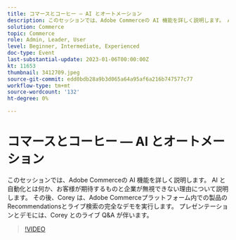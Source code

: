 ```yaml
---
title: コマースとコーヒー — AI とオートメーション
description: このセッションでは、Adobe Commerceの AI 機能を詳しく説明します。 AI と自動化とは何か、お客様が期待するものと企業が無視できない理由について説明します。 その後、Corey は、Adobe Commerceプラットフォーム内での製品のRecommendationsとライブ検索の完全なデモを実行します。 プレゼンテーションとデモには、Corey とのライブ Q&A が伴います。
solution: Commerce
topic: Commerce
role: Admin, Leader, User
level: Beginner, Intermediate, Experienced
doc-type: Event
last-substantial-update: 2023-01-06T00:00:00Z
kt: 11653
thumbnail: 3412709.jpeg
source-git-commit: edd0bdb28a9b3d065a64a95af6a216b747577c77
workflow-type: tm+mt
source-wordcount: '132'
ht-degree: 0%

---
```


# コマースとコーヒー — AI とオートメーション

このセッションでは、Adobe Commerceの AI 機能を詳しく説明します。 AI と自動化とは何か、お客様が期待するものと企業が無視できない理由について説明します。 その後、Corey は、Adobe Commerceプラットフォーム内での製品のRecommendationsとライブ検索の完全なデモを実行します。 プレゼンテーションとデモには、Corey とのライブ Q&amp;A が伴います。

>[!VIDEO](https://video.tv.adobe.com/v/3412709/?quality=12&learn=on)
